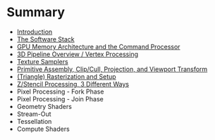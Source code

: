 # Summary

* [Introduction](README.md)
* [The Software Stack](chapter1-software-stack.md)
* [GPU Memory Architecture and the Command Processor](chapter2-gpu-architecture.md)
* [3D Pipeline Overview / Vertex Processing](chapter3-pipeline-overview.md)
* [Texture Samplers](chapter4-texture-samplers.md)
* [Primitive Assembly, Clip/Cull, Projection, and Viewport Transform](chapter5-primitive-assembly.md)
* [(Triangle) Rasterization and Setup](chapter6-triangle-rasterization.md)
* [Z/Stencil Processing, 3 Different Ways](chapter7-zstencil-processing.md)
* Pixel Processing - Fork Phase
* Pixel Processing - Join Phase
* Geometry Shaders
* Stream-Out
* Tessellation
* Compute Shaders

